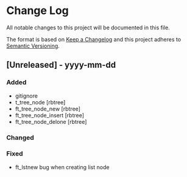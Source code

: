 
# Change Log
All notable changes to this project will be documented in this file.
 
The format is based on [Keep a Changelog](http://keepachangelog.com/)
and this project adheres to [Semantic Versioning](http://semver.org/).
 
## [Unreleased] - yyyy-mm-dd
 
### Added

 - gitignore
 - t_tree_node [rbtree]
 - ft_tree_node_new [rbtree]
 - ft_tree_node_insert [rbtree]
 - ft_tree_node_delone [rbtree]

### Changed
### Fixed

 - ft_lstnew bug when creating list node